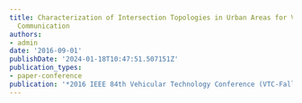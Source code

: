 ```yaml
---
title: Characterization of Intersection Topologies in Urban Areas for Vehicle-to-Vehicle
  Communication
authors:
- admin
date: '2016-09-01'
publishDate: '2024-01-18T10:47:51.507151Z'
publication_types:
- paper-conference
publication: '*2016 IEEE 84th Vehicular Technology Conference (VTC-Fall)*'
---
```

